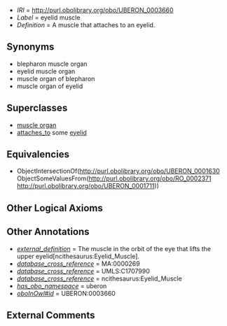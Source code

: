  * *IRI* = http://purl.obolibrary.org/obo/UBERON_0003660
 * *Label* = eyelid muscle
 * *Definition* = A muscle that attaches to an eyelid.

## Synonyms

 * blepharon muscle organ
 * eyelid muscle organ
 * muscle organ of blepharon
 * muscle organ of eyelid

## Superclasses

 * [muscle organ](../../UBERON/30/UBERON_0001630.md)
 * [attaches_to](../../RO/71/RO_0002371.md) some [eyelid](../../UBERON/11/UBERON_0001711.md)

## Equivalencies

 * ObjectIntersectionOf(<http://purl.obolibrary.org/obo/UBERON_0001630> ObjectSomeValuesFrom(<http://purl.obolibrary.org/obo/RO_0002371> <http://purl.obolibrary.org/obo/UBERON_0001711>))

## Other Logical Axioms


## Other Annotations

 * *[external_definition](../../UBPROP/01/UBPROP_0000001.md)* = The muscle in the orbit of the eye that lifts the upper eyelid[ncithesaurus:Eyelid_Muscle].
 * *[database_cross_reference](../../ef/oboInOwl#hasDbXref.md)* = MA:0000269
 * *[database_cross_reference](../../ef/oboInOwl#hasDbXref.md)* = UMLS:C1707990
 * *[database_cross_reference](../../ef/oboInOwl#hasDbXref.md)* = ncithesaurus:Eyelid_Muscle
 * *[has_obo_namespace](../../ce/oboInOwl#hasOBONamespace.md)* = uberon
 * *[oboInOwl#id](../../id/oboInOwl#id.md)* = UBERON:0003660

## External Comments

